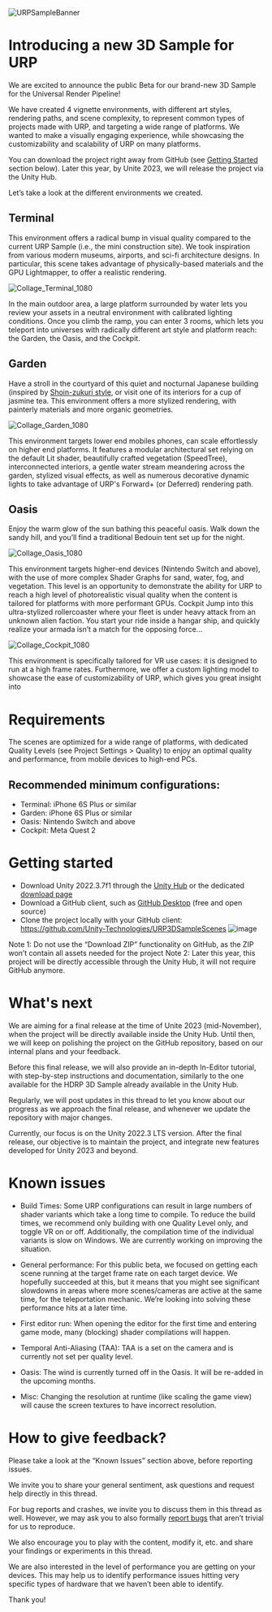 ![URPSampleBanner](https://media.github.cds.internal.unity3d.com/user/1194/files/f1307f60-0ccf-4be8-ac03-e03f00050418)

# Introducing a new 3D Sample for URP
We are excited to announce the public Beta for our brand-new 3D Sample for the Universal Render Pipeline! 

We have created 4 vignette environments, with different art styles, rendering paths, and scene complexity, to represent common types of projects made with URP, and targeting a wide range of platforms. We wanted to make a visually engaging experience, while showcasing the customizability and scalability of URP on many platforms.

You can download the project right away from GitHub (see [Getting Started](#getting-started) section below). Later this year, by Unite 2023, we will release the project via the Unity Hub.

Let’s take a look at the different environments we created.

## Terminal

This environment offers a radical bump in visual quality compared to the current URP Sample (i.e., the mini construction site). We took inspiration from various modern museums, airports, and sci-fi architecture designs. In particular, this scene takes advantage of physically-based materials and the GPU Lightmapper, to offer a realistic rendering.

![Collage_Terminal_1080](https://media.github.cds.internal.unity3d.com/user/1194/files/37d35286-c036-484e-9c77-6d506ff910fc)

In the main outdoor area, a large platform surrounded by water lets you review your assets in a neutral environment with calibrated lighting conditions. Once you climb the ramp, you can enter 3 rooms, which lets you teleport into universes with radically different art style and platform reach: the Garden, the Oasis, and the Cockpit.
 
## Garden
Have a stroll in the courtyard of this quiet and nocturnal Japanese building (inspired by [Shoin-zukuri style](https://en.wikipedia.org/wiki/Shoin-zukuri#:~:text=Shoin%2Dzukuri%20(%E6%9B%B8%E9%99%A2%E9%80%A0)%20is,today%27s%20traditional%2Dstyle%20Japanese%20house), or visit one of its interiors for a cup of jasmine tea. This environment offers a more stylized rendering, with painterly materials and more organic geometries.

![Collage_Garden_1080](https://media.github.cds.internal.unity3d.com/user/1194/files/b2747d3f-3266-47c0-914f-bf449ca6b72e)

This environment targets lower end mobiles phones, can scale effortlessly on higher end platforms. It features a modular architectural set relying on the default Lit shader, beautifully crafted vegetation (SpeedTree), interconnected interiors, a gentle water stream meandering across the garden, stylized visual effects, as well as numerous decorative dynamic lights to take advantage of URP's Forward+ (or Deferred) rendering path.


## Oasis
Enjoy the warm glow of the sun bathing this peaceful oasis. Walk down the sandy hill, and you’ll find a traditional Bedouin tent set up for the night.

![Collage_Oasis_1080](https://media.github.cds.internal.unity3d.com/user/1194/files/469fdabf-4f30-43bb-a687-ef06b55e1a52)

This environment targets higher-end devices (Nintendo Switch and above), with the use of more complex Shader Graphs for sand, water, fog, and vegetation. This level is an opportunity to demonstrate the ability for URP to reach a high level of photorealistic visual quality when the content is tailored for platforms with more performant GPUs.
Cockpit
Jump into this ultra-stylized rollercoaster where your fleet is under heavy attack from an unknown alien faction. You start your ride inside a hangar ship, and quickly realize your armada isn’t a match for the opposing force…

![Collage_Cockpit_1080](https://media.github.cds.internal.unity3d.com/user/1194/files/11d84d67-8464-47e2-bb75-acaa4f7e31bc)

This environment is specifically tailored for VR use cases: it is designed to run at a high frame rates. Furthermore, we offer a custom lighting model to showcase the ease of customizability of URP, which gives you great insight into 

# Requirements
The scenes are optimized for a wide range of platforms, with dedicated Quality Levels (see Project Settings > Quality) to enjoy an optimal quality and performance, from mobile devices to high-end PCs.

## Recommended minimum configurations:
- Terminal: iPhone 6S Plus or similar
- Garden: iPhone 6S Plus or similar
- Oasis: Nintendo Switch and above
- Cockpit: Meta Quest 2

# Getting started
- Download Unity 2022.3.7f1 through the [Unity Hub](https://unity3d.com/get-unity/download) or the dedicated [download page](https://beta.unity3d.com/download/b16b3b16c7a0/download.html)
- Download a GitHub client, such as [GitHub Desktop](https://desktop.github.com/) (free and open source)
- Clone the project locally with your GitHub client: https://github.com/Unity-Technologies/URP3DSampleScenes
![image](https://media.github.cds.internal.unity3d.com/user/1194/files/56f94627-8da0-427a-9031-35c47e6d2744)

Note 1: Do not use the “Download ZIP” functionality on GitHub, as the ZIP won’t contain all assets needed for the project
Note 2: Later this year, this project will be directly accessible through the Unity Hub, it will not require GitHub anymore.

# What's next
We are aiming for a final release at the time of Unite 2023 (mid-November), when the project will be directly available inside the Unity Hub. Until then, we will keep on polishing the project on the GitHub repository, based on our internal plans and your feedback.

Before this final release, we will also provide an in-depth In-Editor tutorial, with step-by-step instructions and documentation, similarly to the one available for the HDRP 3D Sample already available in the Unity Hub.

Regularly, we will post updates in this thread to let you know about our progress as we approach the final release, and whenever we update the repository with major changes.

Currently, our focus is on the Unity 2022.3 LTS version. After the final release, our objective is to maintain the project, and integrate new features developed for Unity 2023 and beyond.

# Known issues
- Build Times: Some URP configurations can result in large numbers of shader variants which take a long time to compile. To reduce the build times, we recommend only building with one Quality Level only, and toggle VR on or off. Additionally, the compilation time of the individual variants is slow on Windows. We are currently working on improving the situation.

- General performance: For this public beta, we focused on getting each scene running at the target frame rate on each target device. We hopefully succeeded at this, but it means that you might see significant slowdowns in areas where more scenes/cameras are active at the same time, for the teleportation mechanic. We’re looking into solving these performance hits at a later time. 

- First editor run: When opening the editor for the first time and entering game mode, many (blocking) shader compilations will happen.

- Temporal Anti-Aliasing (TAA): TAA is a set on the camera and is currently not set per quality level.

- Oasis: The wind is currently turned off in the Oasis. It will be re-added in the upcoming months.

- Misc: Changing the resolution at runtime (like scaling the game view) will cause the screen textures to have incorrect resolution.

# How to give feedback?
Please take a look at the “Known Issues” section above, before reporting issues.

We invite you to share your general sentiment, ask questions and request help directly in this thread.

For bug reports and crashes, we invite you to discuss them in this thread as well. However, we may ask you to also formally [report bugs](https://unity3d.com/unity/qa/bug-reporting) that aren’t trivial for us to reproduce.

We also encourage you to play with the content, modify it, etc. and share your findings or experiments in this thread.

We are also interested in the level of performance you are getting on your devices. This may help us to identify performance issues hitting very specific types of hardware that we haven’t been able to identify.

Thank you!
